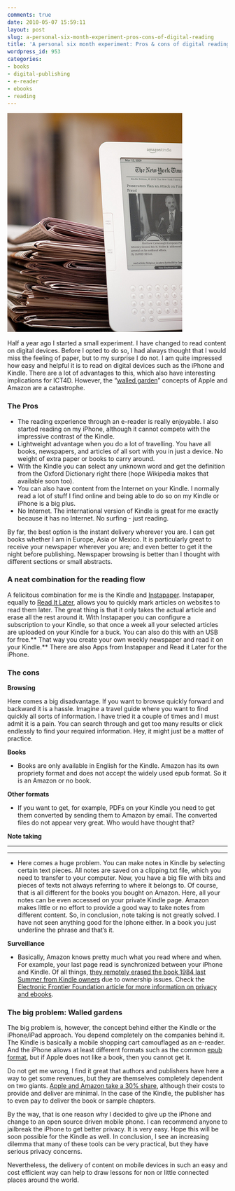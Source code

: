 ```yaml
---
comments: true
date: 2010-05-07 15:59:11
layout: post
slug: a-personal-six-month-experiment-pros-cons-of-digital-reading
title: 'A personal six month experiment: Pros & cons of digital reading '
wordpress_id: 953
categories:
- books
- digital-publishing
- e-reader
- ebooks
- reading
---
```


[![The Kindle New York Times von B.K. Dewey (Flickr)](/images/The-Kindle-New-York-Times-von-B.K.-Dewey.jpeg)](http://www.flickr.com/photos/bdewey/3374674246/)

Half a year ago I started a small experiment. I have changed to read content on digital devices. Before I opted to do so, I had always thought that I would miss the feeling of paper, but to my surprise I do not. I am quite impressed how easy and helpful it is to read on digital devices such as the iPhone and Kindle. There are a lot of advantages to this, which also have interesting implications for ICT4D. However, the “[walled garden](http://en.wikipedia.org/wiki/Walled_garden_(technology))” concepts of Apple and Amazon are a catastrophe.


### The Pros









  * The reading experience through an e-reader is really enjoyable. I also started reading on my iPhone, although it cannot compete with the impressive contrast of the Kindle.
  * Lightweight advantage when you do a lot of travelling. You have all books, newspapers, and articles of all sort with you in just a device. No weight of extra paper or books to carry around.
  * With the Kindle you can select any unknown word and get the definition from the Oxford Dictionary right there (hope Wikipedia makes that available soon too).
  * You can also have content from the Internet on your Kindle. I normally read a lot of stuff I find online and being able to do so on my Kindle or iPhone is a big plus.
  * No Internet. The international version of Kindle is great for me exactly because it has no Internet. No surfing - just reading.





By far, the best option is the instant delivery wherever you are. I can get books whether I am in Europe, Asia or Mexico. It is particularly great to receive your newspaper wherever you are; and even better to get it the night before publishing. Newspaper browsing is better than I thought with different sections or small abstracts.


### A neat combination for the reading flow




A felicitous combination for me is the Kindle and [Instapaper](http://www.instapaper.com/). Instapaper, equally to [Read It Later](http://readitlaterlist.com/), allows you to quickly mark articles on websites to read them later. The great thing is that it only takes the actual article and erase all the rest around it. With Instapaper you can configure a subscription to your Kindle, so that once a week all your selected articles are uploaded on your Kindle for a buck. You can also do this with an USB for free.** That way you create your own weekly newspaper and read it on your Kindle.** There are also Apps from Instapaper and Read it Later for the iPhone.




### The cons




**Browsing**


Here comes a big disadvantage. If you want to browse quickly forward and backward it is a hassle. Imagine a travel guide where you want to find quickly all sorts of information. I have tried it a couple of times and I must admit it is a pain. You can search through and get too many results or click endlessly to find your required information. Hey, it might just be a matter of practice.


**Books**






  * Books are only available in English for the Kindle. Amazon has its own propriety format and does not accept the widely used epub format. So it is an Amazon or no book.




**Other formats**






  * If you want to get, for example, PDFs on your Kindle you need to get them converted by sending them to Amazon by email. The converted files do not appear very great. Who would have thought that?


**Note taking**

** **

** **




  * Here comes a huge problem. You can make notes in Kindle by selecting certain text pieces. All notes are saved on a clipping.txt file, which you need to transfer to your computer. Now, you have a big file with bits and pieces of texts not always referring to where it belongs to. Of course, that is all different for the books you bought on Amazon. Here, all your notes can be even accessed on your private Kindle page. Amazon makes little or no effort to provide a good way to take notes from different content. So, in conclusion, note taking is not greatly solved. I have not seen anything good for the Iphone either. In a book you just underline the phrase and that’s it.




**Surveillance**









  * Basically, Amazon knows pretty much what you read where and when. For example, your last page read is synchronized between your iPhone and Kindle. Of all things, [they remotely erased the book 1984 last Summer from Kindle owners](http://www.nytimes.com/2009/07/18/technology/companies/18amazon.html) due to ownership issues. Check the [Electronic Frontier Foundation article for more information on privacy and ebooks](http://www.eff.org/deeplinks/2009/12/e-book-privacy).







### The big problem: Walled gardens


The big problem is, however, the concept behind either the Kindle or the iPhone/iPad approach. You depend completely on the companies behind it. The Kindle is basically a mobile shopping cart camouflaged as an e-reader. And the iPhone allows at least different formats such as the common [epub format](http://en.wikipedia.org/wiki/EPUB), but if Apple does not like a book, then you cannot get it.

Do not get me wrong, I find it great that authors and publishers have here a way to get some revenues, but they are themselves completely dependent on two giants. [Apple and Amazon take a 30% share](http://www.tuaw.com/2010/01/20/amazon-kindle-moves-to-app-stores-70-30-revenue-split/), although their costs to provide and deliver are minimal. In the case of the Kindle, the publisher has to even pay to deliver the book or sample chapters.

By the way, that is one reason why I decided to give up the iPhone and change to an open source driven mobile phone. I can recommend anyone to jailbreak the iPhone to get better privacy. It is very easy. Hope this will be soon possible for the Kindle as well. In conclusion, I see an increasing dilemma that many of these tools can be very practical, but they have serious privacy concerns.

Nevertheless, the delivery of content on mobile devices in such an easy and cost efficient way can help to draw lessons for non or little connected places around the world.
